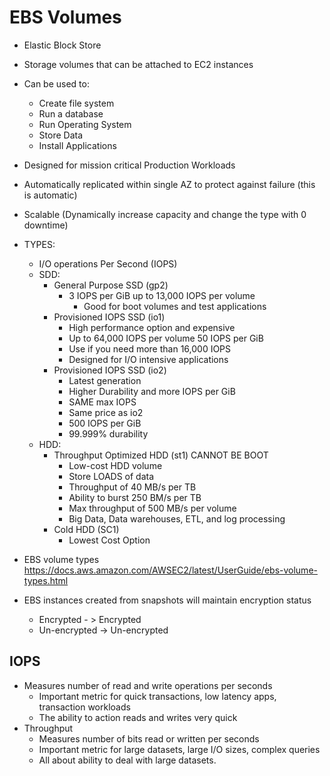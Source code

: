 # EBS Volumes

- Elastic Block Store
- Storage volumes that can be attached to EC2 instances
- Can be used to:
  - Create file system
  - Run a database
  - Run Operating System
  - Store Data
  - Install Applications
- Designed for mission critical Production Workloads
- Automatically replicated within single AZ to protect against failure (this is automatic)
- Scalable (Dynamically increase capacity and change the type with 0 downtime)
- TYPES:
  - I/O operations Per Second (IOPS)
  - SDD:
    - General Purpose SSD (gp2)
      - 3 IOPS per GiB up to 13,000 IOPS per volume
        - Good for boot volumes and test applications
    - Provisioned IOPS SSD (io1)
      - High performance option and expensive
      - Up to 64,000 IOPS per volume 50 IOPS per GiB
      - Use if you need more than 16,000 IOPS
      - Designed for I/O intensive applications
    - Provisioned IOPS SSD (io2)
      - Latest generation
      - Higher Durability and more IOPS per GiB
      - SAME max IOPS
      - Same price as io2
      - 500 IOPS per GiB
      - 99.999% durability
  - HDD:
    - Throughput Optimized HDD (st1) CANNOT BE BOOT
      - Low-cost HDD volume
      - Store LOADS of data
      - Throughput of 40 MB/s per TB
      - Ability to burst 250 BM/s per TB
      - Max throughput of 500 MB/s per volume
      - Big Data, Data warehouses, ETL, and log processing
    - Cold HDD (SC1)
      - Lowest Cost Option

- EBS volume types
        <https://docs.aws.amazon.com/AWSEC2/latest/UserGuide/ebs-volume-types.html>
- EBS instances created from snapshots will maintain encryption status
  - Encrypted - > Encrypted
  - Un-encrypted -> Un-encrypted

## IOPS

- Measures number of read and write operations per seconds
  - Important metric for quick transactions, low latency apps, transaction workloads
  - The ability to action reads and writes very quick
- Throughput
  - Measures number of bits read or written per seconds
  - Important metric for large datasets, large I/O sizes, complex queries
  - All about ability to deal with large datasets.